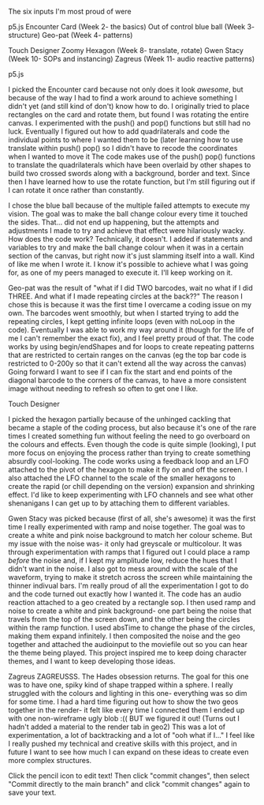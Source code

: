 The six inputs I'm most proud of were

p5.js
Encounter Card (Week 2- the basics)
Out of control blue ball (Week 3- structure)
Geo-pat (Week 4- patterns)

Touch Designer
Zoomy Hexagon (Week 8- translate, rotate)
Gwen Stacy (Week 10- SOPs and instancing)
Zagreus (Week 11- audio reactive patterns)

p5.js

I picked the Encounter card because not only does it look *awesome*, but because of the way I had to find a work around to achieve something I didn't yet (and still kind of don't) know how to do.
I originally tried to place rectangles on the card and rotate them, but found I was rotating the entire canvas. I experimented with the push() and pop() functions but still had no luck.
Eventually I figured out how to add quadrilaterals and code the individual points to where I wanted them to be (later learning how to use translate within push() pop() so I didn't have to recode the coordinates when I wanted to move it
The code makes use of the push() pop() functions to translate the quadrilaterals which have been overlaid by other shapes to build two crossed swords along with a background, border and text.
Since then I have learned how to use the rotate function, but I'm still figuring out if I can rotate it once rather than constantly.

I chose the blue ball because of the multiple failed attempts to execute my vision. The goal was to make the ball change colour every time it touched the sides. That... did not end up happening, but the attempts and adjustments I made to try and achieve that effect were hilariously wacky.
How does the code work? Technically, it doesn't. I added if statements and variables to try and make the ball change colour when it was in a certain section of the canvas, but right now it's just slamming itself into a wall. Kind of like me when I wrote it.
I know it's possible to achieve what I was going for, as one of my peers managed to execute it. I'll keep working on it.

Geo-pat was the result of "what if I did TWO barcodes, wait no what if I did THREE. And what if I made repeating circles at the back??"
The reason I chose this is because it was the first time I overcame a coding issue on my own. The barcodes went smoothly, but when I started trying to add the repeating circles, I kept getting infinite loops (even with noLoop in the code). Eventually I was able to work my way around it (though for the life of me I can't remember the exact fix), and I feel pretty proud of that.
The code works by using begin/endShapes and for loops to create repeating patterns that are restricted to certain ranges on the canvas (eg the top bar code is restricted to 0-200y so that it can't extend all the way across the canvas)
Going forward I want to see if I can fix the start and end points of the diagonal barcode to the corners of the canvas, to have a more consistent image without needing to refresh so often to get one I like.

Touch Designer

I picked the hexagon partially because of the unhinged cackling that became a staple of the coding process, but also because it's one of the rare times I created something fun without feeling the need to go overboard on the colours and effects. Even though the code is quite simple (looking), I put more focus on enjoying the process rather than trying to create something absurdly cool-looking.
The code works using a feedback loop and an LFO attached to the pivot of the hexagon to make it fly on and off the screen. I also attached the LFO channel to the scale of the smaller hexagons to create the rapid (or chill depending on the version) expansion and shrinking effect.
I'd like to keep experimenting with LFO channels and see what other shenanigans I can get up to by attaching them to different variables.

Gwen Stacy was picked because (first of all, she's awesome) it was the first time I really experimented with ramp and noise together. The goal was to create a white and pink noise background to match her colour scheme. But my issue with the noise was- it only had greyscale or multicolour. It was through experimentation with ramps that I figured out I could place a ramp *before* the noise and, if I kept my amplitude low, reduce the hues that I didn't want in the noise. I also got to mess around with the scale of the waveform, trying to make it stretch across the screen while maintaining the thinner indivual bars.
I'm really proud of all the experimentation I got to do and the code turned out exactly how I wanted it.
The code has an audio reaction attached to a geo created by a rectangle sop. I then used ramp and noise to create a white and pink background- one part being the noise that travels from the top of the screen down, and the other being the circles within the ramp function. I used absTime to change the phase of the circles, making them expand infinitely. I then composited the noise and the geo together and attached the audioinput to the moviefile out so you can hear the theme being played.
This project inspired me to keep doing character themes, and I want to keep developing those ideas.

Zagreus
ZAGREUSSS. The Hades obsession returns. The goal for this one was to have one, spiky kind of shape trapped within a sphere. I really struggled with the colours and lighting in this one- everything was so dim for some time. I had a hard time figuring out how to show the two geos together in the render- it felt like every time I connected them I ended up with one non-wireframe ugly blob :((
BUT we figured it out! (Turns out I hadn't added a material to the render tab in geo2)
This was a lot of experimentation, a lot of backtracking and a lot of "ooh what if I..."
I feel like I really pushed my technical and creative skills with this project, and in future I want to see how much I can expand on these ideas to create even more complex structures.


Click the pencil icon to edit text!
Then click "commit changes", then select "Commit directly to the main branch" and click "commit changes" again to save your text.

